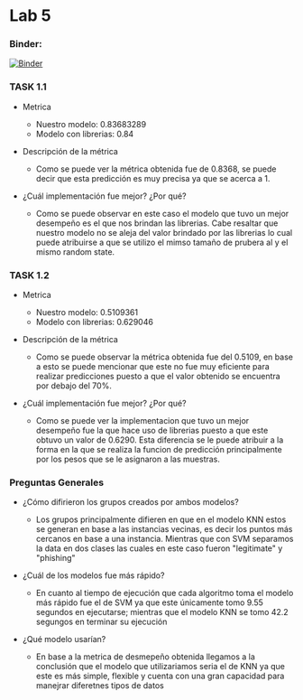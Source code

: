 # Lab 5

### Binder:
[![Binder](https://mybinder.org/badge_logo.svg)](https://mybinder.org/v2/gh/aleg001/Lab5-IA/main)


### TASK 1.1 
- Metrica 
    * Nuestro modelo: 0.83683289
    * Modelo con librerias: 0.84

- Descripción de la métrica 
    * Como se puede ver la métrica obtenida fue de 0.8368, se puede decir que esta predicción es muy precisa ya que se acerca a 1. 

- ¿Cuál implementación fue mejor? ¿Por qué?
    *  Como se puede observar en este caso el modelo que tuvo un mejor desempeño es el que nos brindan las librerias. Cabe resaltar que nuestro modelo no se aleja del valor brindado por las librerias lo cual puede atribuirse a que se utilizo el mimso tamaño de prubera al y el mismo  random state. 


### TASK 1.2 
- Metrica 
    * Nuestro modelo: 0.5109361
    * Modelo con librerias: 0.629046

- Descripción de la métrica 
    * Como se puede observar la métrica obtenida fue del 0.5109, en base a esto se puede mencionar que este no fue muy eficiente para realizar predicciones puesto a que el valor obtenido se encuentra por debajo del 70%. 

- ¿Cuál implementación fue mejor? ¿Por qué?
    *  Como se puede ver la implementacion que tuvo un mejor desempeño fue la que hace uso de librerias puesto a que este obtuvo un valor de 0.6290. Esta diferencia se le puede atribuir a la forma en la que se realiza la funcion de predicción principalmente por los pesos que se le asignaron a las muestras. 

### Preguntas Generales
- ¿Cómo difirieron los grupos creados por ambos modelos?
    * Los grupos principalmente difieren en que en el modelo KNN estos se generan en base a las instancias vecinas, es decir los puntos más cercanos en base a una instancia. Mientras que con SVM separamos la data en dos clases las cuales en este caso fueron "legitimate" y "phishing"

- ¿Cuál de los modelos fue más rápido?
    * En cuanto al tiempo de ejecución que cada algoritmo toma el modelo más rápido fue el de SVM ya que este únicamente tomo 9.55 segundos en ejecutarse; mientras que el modelo KNN se tomo 42.2 segungos en terminar su ejecución 

- ¿Qué modelo usarían?
    * En base a la metrica de desmepeño obtenida llegamos a la conclusión que el modelo que utilizariamos seria el de KNN ya que este es más simple, flexible y cuenta con una gran capacidad para manejrar diferetnes tipos de datos 